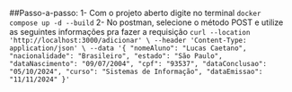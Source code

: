 ##Passo-a-passo:
1- Com o projeto aberto digite no terminal
`docker compose up -d --build`
2- No postman, selecione o método POST e utilize as seguintes informações pra fazer a requisição
`curl --location 'http://localhost:3000/adicionar' \
--header 'Content-Type: application/json' \
--data '{
    "nomeAluno": "Lucas Caetano",
    "nacionalidade": "Brasileiro",
    "estado": "São Paulo",
    "dataNascimento": "09/07/2004",
    "cpf": "93537",
    "dataConclusao": "05/10/2024",
    "curso": "Sistemas de Informação",
    "dataEmissao": "11/11/2024"
}'`
